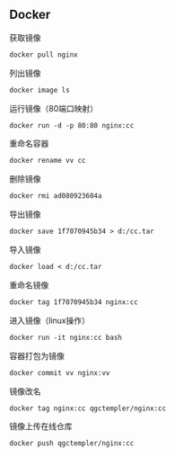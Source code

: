 ## Docker

获取镜像

```markdown
docker pull nginx
```

列出镜像

```markdown
docker image ls
```

运行镜像（80端口映射）

```markdown
docker run -d -p 80:80 nginx:cc
```

重命名容器

```markdown
docker rename vv cc
```

删除镜像

```markdown
docker rmi ad080923604a
```

导出镜像

```markdown
docker save 1f7070945b34 > d:/cc.tar
```

导入镜像

```markdown
docker load < d:/cc.tar
```

重命名镜像

```markdown
docker tag 1f7070945b34 nginx:cc
```

进入镜像（linux操作）

```markdown
docker run -it nginx:cc bash
```

容器打包为镜像

```markdown
docker commit vv nginx:vv
```

镜像改名

```markdown
docker tag nginx:cc qgctempler/nginx:cc
```

镜像上传在线仓库

```markdown
docker push qgctempler/nginx:cc
```









